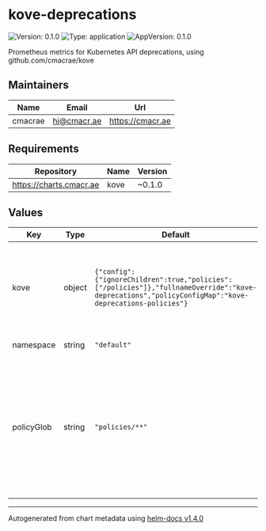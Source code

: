 # kove-deprecations

![Version: 0.1.0](https://img.shields.io/badge/Version-0.1.0-informational?style=flat-square) ![Type: application](https://img.shields.io/badge/Type-application-informational?style=flat-square) ![AppVersion: 0.1.0](https://img.shields.io/badge/AppVersion-0.1.0-informational?style=flat-square)

Prometheus metrics for Kubernetes API deprecations, using github.com/cmacrae/kove

## Maintainers

| Name | Email | Url |
| ---- | ------ | --- |
| cmacrae | hi@cmacr.ae | https://cmacr.ae |

## Requirements

| Repository | Name | Version |
|------------|------|---------|
| https://charts.cmacr.ae | kove | ~0.1.0 |

## Values

| Key | Type | Default | Description |
|-----|------|---------|-------------|
| kove | object | `{"config":{"ignoreChildren":true,"policies":["/policies"]},"fullnameOverride":"kove-deprecations","policyConfigMap":"kove-deprecations-policies"}` | Values to pass to the 'kove' dependancy Chart. Generally speaking, this should be left as is. |
| namespace | string | `"default"` | Namespace to deploy to |
| policyGlob | string | `"policies/**"` | File glob pattern used to match paths to policies. This can be used to exclude any of the included policies that you don't want to evaluate. |

----------------------------------------------
Autogenerated from chart metadata using [helm-docs v1.4.0](https://github.com/norwoodj/helm-docs/releases/v1.4.0)
